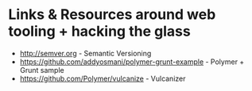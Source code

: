 # Links & Resources around web tooling + hacking the glass

* http://semver.org - Semantic Versioning
* https://github.com/addyosmani/polymer-grunt-example - Polymer + Grunt sample
* https://github.com/Polymer/vulcanize - Vulcanizer
